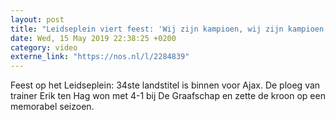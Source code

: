 ```yaml
---
layout: post
title: "Leidseplein viert feest: 'Wij zijn kampioen, wij zijn kampioen'"
date: Wed, 15 May 2019 22:38:25 +0200
category: video
externe_link: "https://nos.nl/l/2284839"
---
```


Feest op het Leidseplein: 34ste landstitel is binnen voor Ajax. De ploeg van trainer Erik ten Hag won met 4-1 bij De Graafschap en zette de kroon op een memorabel seizoen.
